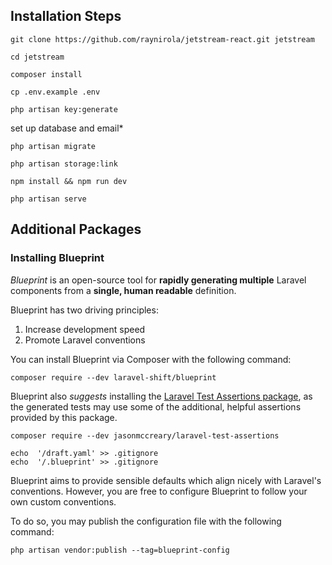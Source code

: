 ## Installation Steps

```shell
git clone https://github.com/raynirola/jetstream-react.git jetstream
```
```shell
cd jetstream
```
```shell
composer install
```
```shell
cp .env.example .env
```
```shell
php artisan key:generate
```
set up database and email*
```shell
php artisan migrate
```
```shell
php artisan storage:link
```
```shell
npm install && npm run dev
```
```shell
php artisan serve
```

## Additional Packages

### Installing Blueprint
_Blueprint_  is an open-source tool for  **rapidly generating multiple**  Laravel components from a  **single, human readable**  definition.

Blueprint has two driving principles:
1.  Increase development speed
2.  Promote Laravel conventions

You can install Blueprint via Composer with the following command:
```shell
composer require --dev laravel-shift/blueprint
```
Blueprint also _suggests_ installing the [Laravel Test Assertions package](https://github.com/jasonmccreary/laravel-test-assertions), as the generated tests may use some of the additional, helpful assertions provided by this package.
```shell
composer require --dev jasonmccreary/laravel-test-assertions
```

```shell
echo  '/draft.yaml' >> .gitignore
echo  '/.blueprint' >> .gitignore
```

Blueprint aims to provide sensible defaults which align nicely with Laravel's conventions. However, you are free to configure Blueprint to follow your own custom conventions.

To do so, you may publish the configuration file with the following command:
```shell
php artisan vendor:publish --tag=blueprint-config
```
